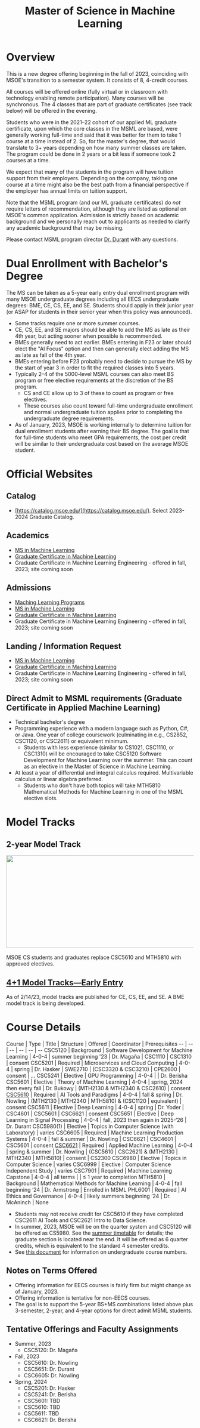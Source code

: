 ﻿---
title: "Master of Science in Machine Learning"
---

# Overview

This is a new degree offering beginning in the fall of 2023, coinciding with MSOE's transition to a semester system. It consists of 8, 4-credit courses.

All courses will be offered online (fully virtual or in classroom with technology enabling remote participation). Many courses will be synchronous. The 4 classes that are part of graduate certificates (see track below) will be offered in the evening.

Students who were in the 2021–22 cohort of our applied ML graduate certificate, upon which the core classes in the MSML are based, were generally working full-time and said that it was better for them to take 1 course at a time instead of 2. So, for the master's degree, that would translate to 3+ years depending on how many summer classes are taken. The program could be done in 2 years or a bit less if someone took 2 courses at a time.

We expect that many of the students in the program will have tuition support from their employers. Depending on the company, taking one course at a time might also be the best path from a financial perspective if the employer has annual limits on tuition support.

Note that the MSML program (and our ML graduate certificates) do *not* require letters of recommendation, although they are listed as optional on MSOE's common application. Admission is strictly based on academic background and we personally reach out to applicants as needed to clarify any academic background that may be missing.

Please contact MSML program director [Dr. Durant](/) with any questions.

# Dual Enrollment with Bachelor's Degree
The MS can be taken as a 5-year early entry dual enrollment program with many MSOE undergraduate degrees including all EECS undergraduate degrees: BME, CE, CS, EE, and SE. Students should apply in their junior year (or ASAP for students in their senior year when this policy was announced).

* Some tracks require one or more summer courses.
* CE, CS, EE, and SE majors should be able to add the MS as late as their 4th year, but acting sooner when possible is recommended.
* BMEs generally need to act earlier. BMEs entering in F23 or later should elect the "AI Focus" option and then can generally elect adding the MS as late as fall of the 4th year.
* BMEs entering before F23 probably need to decide to pursue the MS by the start of year 3 in order to fit the required classes into 5 years.
* Typically 2–4 of the 5000-level MSML courses can also meet BS program or free elective requirements at the discretion of the BS program.
  * CS and CE allow up to 3 of these to count as program or free electives.
  * These courses also count toward full-time undergraduate enrollment and normal undergraduate tuition applies prior to completing the undergraduate degree requirements.
* As of January, 2023, MSOE is working internally to determine tuition for dual enrollment students after earning their BS degree. The goal is that for full-time students who meet GPA requirements, the cost per credit will be similar to their undergraduate cost based on the average MSOE student.

# Official Websites

## Catalog

* [https://catalog.msoe.edu/](https://catalog.msoe.edu/). Select 2023-2024 Graduate Catalog.

## Academics
* [MS in Machine Learning](https://www.msoe.edu/academics/graduate-degrees/m-s-in-machine-learning/)
* [Graduate Certificate in Machine Learning](https://www.msoe.edu/academics/certificates/graduate-certificate-machine-learning/)
* Graduate Certificate in Machine Learning Engineering - offered in fall, 2023; site coming soon

## Admissions
* [Maching Learning Programs](https://online.msoe.edu/)
* [MS in Machine Learning](https://online.msoe.edu/masters-machine-learning/)
* [Graduate Certificate in Machine Learning](https://online.msoe.edu/graduate-certificates/machine-learning/)
* Graduate Certificate in Machine Learning Engineering - offered in fall, 2023; site coming soon

## Landing / Information Request
* [MS in Machine Learning](https://onlineinfo.msoe.edu/machine-learning-masters/)
* [Graduate Certificate in Maching Learning](https://onlineinfo.msoe.edu/machine-learning-certificate/)
* Graduate Certificate in Machine Learning Engineering - offered in fall, 2023; site coming soon

## Direct Admit to MSML requirements (Graduate Certificate in Applied Machine Learning)

* Technical bachelor's degree
* Programming experience with a modern language such as Python, C#, or Java. One year of college coursework (culminating in e.g., CS2852, CSC1120, or CSC2611) or equivalent minimum.
  * Students with less experience (similar to CS1021, CSC1110, or CSC1310) will be encouraged to take CSC5120 Software Development for Machine Learning over the summer. This can count as an elective in the Master of Science in Machine Learning.
* At least a year of differential and integral calculus required. Multivariable calculus or linear algebra preferred.
  * Students who don't have both topics will take MTH5810 Mathematical Methods for Machine Learning in one of the MSML elective slots.

# Model Tracks

## 2-year Model Track

<img src="msml-2y-1x.png" width="749" height="248" border="0" srcset="msml-2y-1x.png 1x, msml-2y-2x.png 2x, msml-2y-4x.png 4x"/>

MSOE CS students and graduates replace CSC5610 and MTH5810 with approved electives.

## [4+1 Model Tracks—Early Entry](https://csse.msoe.us/mlms/)

As of 2/14/23, model tracks are published for CE, CS, EE, and SE. A BME model track is being developed.

# Course Details

Course | Type | Title | Structure | Offered | Coordinator | Prerequisites
-- | -- | -- | -- | -- | --
CSC5120 | Background | Software Development for Machine Learning | 4-0-4 | summer beginning '23 | Dr. Magaña | CSC1110 &#124; CSC1310 &#124; consent
CSC5201 | Required | Microservices and Cloud Computing | 4-0-4 | spring | Dr. Hasker | SWE2710 &#124; (CSC3320 &amp; CSC3210) &#124; CPE2600 &#124; consent &#124; …
CSC5241 | Elective | GPU Programming | 4-0-4 | | Dr. Berisha
CSC5601 | Elective | Theory of Machine Learning | 4-0-4 | spring, 2024 then every fall | Dr. Bukowy | (MTH2130 &amp; MTH2340 &amp; CSC2610) &#124; consent
[CSC5610](https://catalog.msoe.edu/preview_course_nopop.php?catoid=30&coid=38207&) | Required | AI Tools and Paradigms | 4-0-4 | fall &amp; spring | Dr. Nowling | (MTH2130 &#124; MTH2340 &#124; MTH5810) &amp; (CSC1120 &#124; equivalent) &#124; consent
CSC5611 | Elective | Deep Learning | 4-0-4 | spring | Dr. Yoder | CSC4601 &#124; CSC5601 &#124; CSC6621 &#124; consent
CSC5651 | Elective | Deep Learning in Signal Processing | 4-0-4 | fall, 2023 then again in 2025-&lsquo;26 | Dr. Durant
CSC5980(1) | Elective | Topics in Computer Science (with Laboratory) | varies
CSC6605 | Required | Machine Learning Production Systems | 4-0-4 | fall &amp; summer | Dr. Nowling | CSC6621 &#124; CSC4601 &#124; CSC5601 &#124; consent
[CSC6621](https://catalog.msoe.edu/preview_course_nopop.php?catoid=30&coid=38208&) | Required | Applied Machine Learning | 4-0-4 | spring &amp; summer | Dr. Nowling | (CSC5610 &#124; CSC2621) &amp; (MTH2130 &#124; MTH2340 &#124; MTH5810) &#124; consent &#124; CS2300
CSC6980 | Elective | Topics in Computer Science | varies
CSC6999 | Elective | Computer Science Independent Study | varies
CSC7901 | Required | Machine Learning Capstone | 4-0-4 | all terms | | ≤ 1 year to completion
MTH5810 | Background | Mathematical Methods for Machine Learning | 4-0-4 | fall beginning &lsquo;24 | Dr. Armstrong | Enrolled in MSML
PHL6001 | Required | AI Ethics and Governance | 4-0-4 | likely summers beginning &lsquo;24 | Dr. McAninch | None

* Students may not receive credit for CSC5610 if they have completed CSC2611 AI Tools and CSC2621 Intro to Data Science.
* In summer, 2023, MSOE will be on the quarter system and CSC5120 will be offered as CS5980. See the [summer timetable](https://msoe.s3.amazonaws.com/files/resources/2023-q4-schedule-of-classes.pdf) for details; the graduate section is located near the end. It will be offered as 6 quarter credits, which is equivalent to the standard 4 semester credits.
* See [this document](semester-transition-ref.html) for information on undergraduate course numbers.

## Notes on Terms Offered

* Offering information for EECS courses is fairly firm but might change as of January, 2023.
* Offering information is tentative for non-EECS courses.
* The goal is to support the 5-year BS+MS combinations listed above plus 3-semester, 2-year, and 4-year options for direct admit MSML students.

## Tentative Offerings and Faculty Assignments
* Summer, 2023
  * CSC5120: Dr. Magaña
* Fall, 2023
  * CSC5610: Dr. Nowling
  * CSC5651: Dr. Durant
  * CSC6605: Dr. Nowling
* Spring, 2024
  * CSC5201: Dr. Hasker
  * CSC5241: Dr. Berisha
  * CSC5601: TBD
  * CSC5610: TBD
  * CSC5611: TBD
  * CSC6621: Dr. Berisha